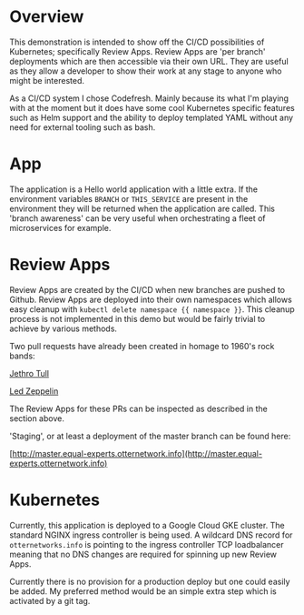 # Overview

This demonstration is intended to show off the CI/CD possibilities of Kubernetes; specifically Review Apps. Review Apps are 'per branch' deployments which are then accessible via their own URL. They are useful as they allow a developer to show their work at any stage to anyone who might be interested. 

As a CI/CD system I chose Codefresh. Mainly because its what I'm playing with at the moment but it does have some cool Kubernetes specific features such as Helm support and the ability to deploy templated YAML without any need for external tooling such as bash. 

# App

The application is a Hello world application with a little extra. If the environment variables `BRANCH` or `THIS_SERVICE` are present in the environment they will be returned when the application are called. This 'branch awareness' can be very useful when orchestrating a fleet of microservices for example.

# Review Apps

Review Apps are created by the CI/CD when new branches are pushed to Github. Review Apps are deployed into their own namespaces which allows easy cleanup with `kubectl delete namespace {{ namespace }}`. This cleanup process is not implemented in this demo but would be fairly trivial to achieve by various methods.

Two pull requests have already been created in homage to 1960's rock bands:

[Jethro Tull](https://github.com/mooperd/equal-experts/pull/3)

[Led Zeppelin](https://github.com/mooperd/equal-experts/pull/4)

The Review Apps for these PRs can be inspected as described in the section above.

'Staging', or at least a deployment of the master branch can be found here:

[http://master.equal-experts.otternetwork.info](http://master.equal-experts.otternetwork.info)

# Kubernetes

Currently, this application is deployed to a Google Cloud GKE cluster. The standard NGINX ingress controller is being used. A wildcard DNS record for `otternetworks.info` is pointing to the ingress controller TCP loadbalancer meaning that no DNS changes are required for spinning up new Review Apps.

Currently there is no provision for a production deploy but one could easily be added. My preferred method would be an simple extra step which is activated by a git tag.




